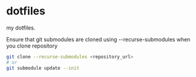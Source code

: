 # dotfiles
my dotfiles.

Ensure that git submodules are cloned using --recurse-submodules when you clone repository
```bash
git clone --recurse-submodules <repository_url>
# or
git submodule update --init
```
